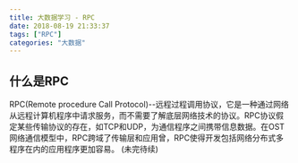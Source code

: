 ```yaml
---
title: 大数据学习 - RPC
date: 2018-08-19 21:33:37
tags: ["RPC"]
categories: "大数据"
---
```

## 什么是RPC
RPC(Remote procedure Call Protocol)--远程过程调用协议，它是一种通过网络从远程计算机程序中请求服务，而不需要了解底层网络技术的协议。RPC协议假定某些传输协议的存在，如TCP和UDP，为通信程序之间携带信息数据。在OST网络通信模型中，RPC跨域了传输层和应用曾，RPC使得开发包括网络分布式多程序在内的应用程序更加容易。
(未完待续)
